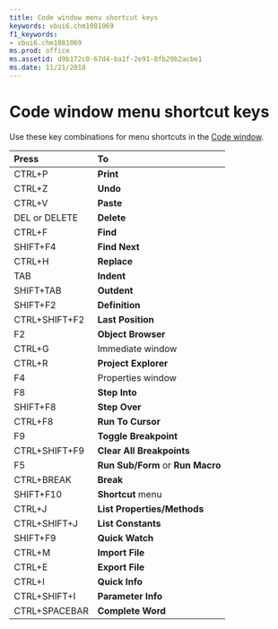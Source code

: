 ```yaml
---
title: Code window menu shortcut keys
keywords: vbui6.chm1081069
f1_keywords:
- vbui6.chm1081069
ms.prod: office
ms.assetid: d9b172c0-67d4-ba1f-2e91-8fb29b2acbe1
ms.date: 11/21/2018
---
```



# Code window menu shortcut keys

Use these key combinations for menu shortcuts in the [Code window](code-window.md).

|Press|To|
|:----|:--|
|CTRL+P|**Print**|
|CTRL+Z|**Undo**|
|CTRL+V|**Paste**|
|DEL or DELETE|**Delete**|
|CTRL+F|**Find**|
|SHIFT+F4|**Find Next**|
|CTRL+H|**Replace**|
|TAB|**Indent**|
|SHIFT+TAB|**Outdent**|
|SHIFT+F2|**Definition**|
|CTRL+SHIFT+F2|**Last Position**|
|F2|**Object Browser**|
|CTRL+G|Immediate window|
|CTRL+R|**Project Explorer**|
|F4|Properties window|
|F8|**Step Into**|
|SHIFT+F8|**Step Over**|
|CTRL+F8|**Run To Cursor**|
|F9|**Toggle Breakpoint**|
|CTRL+SHIFT+F9|**Clear All Breakpoints**|
|F5|**Run Sub/Form** or **Run Macro**|
|CTRL+BREAK|**Break**|
|SHIFT+F10|**Shortcut** menu|
|CTRL+J|**List Properties/Methods**|
|CTRL+SHIFT+J|**List Constants**|
|SHIFT+F9|**Quick Watch**|
|CTRL+M|**Import File**|
|CTRL+E|**Export File**|
|CTRL+I|**Quick Info**|
|CTRL+SHIFT+I|**Parameter Info**|
|CTRL+SPACEBAR|**Complete Word**|


